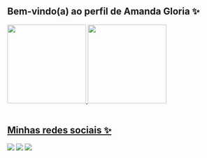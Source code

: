 ## Bem-vindo(a) ao perfil de Amanda Gloria ✨

 <div>
   <a href="https://github.com/amandagmg">
   <img height="180em" src="https://github-readme-stats.vercel.app/api?username=amandagmg&show_icons=true&theme=dracula&include_all_commits=true&count_private=true"/>
   <img height="180em" src="https://github-readme-stats.vercel.app/api/top-langs/?username=amandagmg&layout=compact&langs_count=6&theme=dracula"/>
</div>
 
<br>
 
<div> 

## Minhas redes sociais ✨
  
  <a href="https://instagram.com/amandagmg" target="_blank"><img src="https://img.shields.io/badge/-Instagram-%23E4405F?style=for-the-badge&logo=instagram&logoColor=white" target="_blank"></a>
  <a href = "mailto:amandagmgloria97@gmail.com"><img src="https://img.shields.io/badge/-Gmail-%23333?style=for-the-badge&logo=gmail&logoColor=white" target="_blank"></a>
  <a href="https://www.linkedin.com/in/amanda-gomes-machado-gloria-595a15135" target="_blank"><img src="https://img.shields.io/badge/-LinkedIn-%230077B5?style=for-the-badge&logo=linkedin&logoColor=white" target="_blank"></a>
</div>
